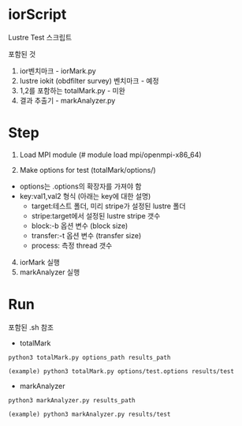# iorScript
Lustre Test 스크립트 

포함된 것 
1. ior벤치마크 - iorMark.py
2. lustre iokit (obdfilter survey) 벤치마크 - 예정
3. 1,2를 포함하는 totalMark.py - 미완
4. 결과 추출기 - markAnalyzer.py 


# Step
1. Load MPI module (# module load mpi/openmpi-x86_64)

2. Make options for test (totalMark/options/)
  - options는 .options의 확장자를 가져야 함
  - key:val1,val2 형식 (아래는 key에 대한 설명)
    - target:테스트 폴더, 미리 stripe가 설정된 lustre 폴더
    - stripe:target에서 설정된 lustre stripe 갯수
    - block:-b 옵션 변수 (block size)
    - transfer:-t 옵션 변수 (transfer size)
    - process: 측정 thread 갯수
    
4. iorMark 실행
5. markAnalyzer 실행

# Run

포함된 .sh 참조

- totalMark
```
python3 totalMark.py options_path results_path

(example) python3 totalMark.py options/test.options results/test
```



- markAnalyzer
```
python3 markAnalyzer.py results_path

(example) python3 markAnalyzer.py results/test
```

